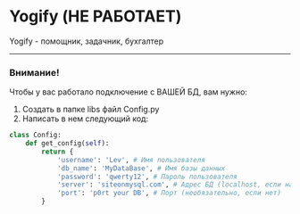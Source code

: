 # Yogify (НЕ РАБОТАЕТ)
Yogify - помощник, задачник, бухгалтер
***
### Внимание!
Чтобы у вас работало подключение с ВАШЕЙ БД, вам нужно:
1. Создать в папке libs файл Config.py
2. Написать в нем следующий код:
```python
class Config:
    def get_config(self):
        return {
            'username': 'Lev', # Имя пользователя
            'db_name': 'MyDataBase', # Имя базы данных
            'password': 'qwerty12', # Пароль пользователя
            'server': 'siteonmysql.com', # Адрес БД (localhost, если на вашем компьютере)
            'port': 'p0rt your DB', # Порт (необязательно, если нет)
        }
```
